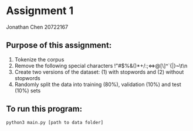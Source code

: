 # Assignment 1

Jonathan Chen
20722167

## Purpose of this assignment:
1. Tokenize the corpus
2. Remove the following special characters !"#$%&()*+/:;<=>@[\\]^`{|}~\t\n
3. Create two versions of the dataset: (1) with stopwords and (2) without stopwords
4. Randomly split the data into training (80%), validation (10%) and test (10%) sets

## To run this program:
```python3 main.py [path to data folder]``` 

